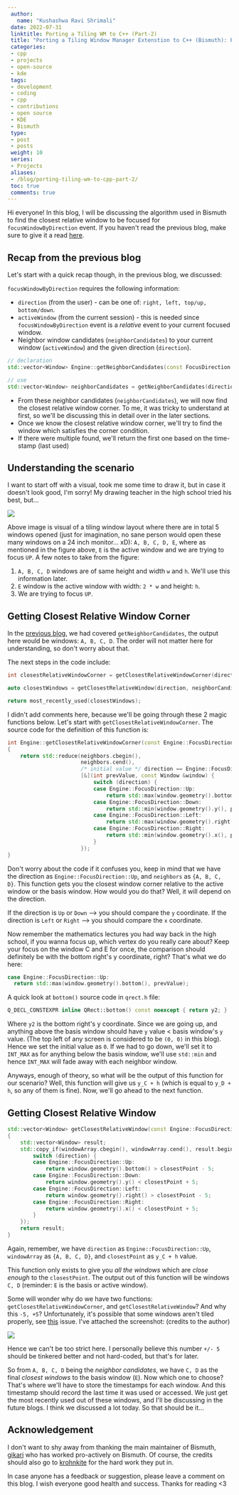 ```yaml
---
 author:
   name: "Kushashwa Ravi Shrimali"
 date: 2022-07-31
 linktitle: Porting a Tiling WM to C++ (Part-2)
 title: "Porting a Tiling Window Manager Extenstion to C++ (Bismuth): Part-2 (getting closest relative window)"
 categories:
 - cpp
 - projects
 - open-source
 - kde
 tags:
 - development
 - coding
 - cpp
 - contributions
 - open source 
 - KDE
 - Bismuth
 type:
 - post
 - posts
 weight: 10
 series:
 - Projects
 aliases:
 - /blog/porting-tiling-wm-to-cpp-part-2/
 toc: true
 comments: true
---
```


Hi everyone! In this blog, I will be discussing the algorithm used in Bismuth to find the closest relative window to be focused for `focusWindowByDirection` event. If you haven't read the previous blog, make sure to give it a read [here](https://krshrimali.github.io/posts/2022/07/porting-a-tiling-window-manager-extenstion-to-c-bismuth-part-1/).

## Recap from the previous blog

Let's start with a quick recap though, in the previous blog, we discussed:

`focusWindowByDirection` requires the following information:

  * `direction` (from the user) - can be one of: `right, left, top/up, bottom/down`.
  * `activeWindow` (from the current session) - this is needed since `focusWindowByDirection` event is a _relative_ event to your current focused window.
  * Neighbor window candidates (`neighborCandidates`) to your current window (`activeWindow`) and the given direction (`direction`).

  ```cpp
  // declaration
  std::vector<Window> Engine::getNeighborCandidates(const FocusDirection &direction, const Window &basisWindow);

  // use
  std::vector<Window> neighborCandidates = getNeighborCandidates(direction, basisWindow);
  ```

  * From these neighbor candidates (`neighborCandidates`), we will now find the closest relative window corner. To me, it was tricky to understand at first, so we'll be discussing this in detail over in the later sections.
  * Once we know the closest relative window corner, we'll try to find the window which satisfies the corner condition.
  * If there were multiple found, we'll return the first one based on the time-stamp (last used)

## Understanding the scenario

I want to start off with a visual, took me some time to draw it, but in case it doesn't look good, I'm sorry! My drawing teacher in the high school tried his best, but... 

![]("https://raw.githubusercontent.com/krshrimali/blog/main/assets/blogs/bismuth-part-2-window-alignment.png")

Above image is visual of a tiling window layout where there are in total 5 windows opened (just for imagination, no sane person would open these many windows on a 24 inch monitor... xD): `A, B, C, D, E`, where as mentioned in the figure above, `E` is the active window and we are trying to focus `UP`. A few notes to take from the figure:

1. `A, B, C, D` windows are of same height and width `w` and `h`. We'll use this information later.
2. `E` window is the active window with width: `2 * w` and height: `h`.
3. We are trying to focus `UP`.

## Getting Closest Relative Window Corner

In the [previous blog](https://krshrimali.github.io/posts/2022/07/porting-a-tiling-window-manager-extenstion-to-c-bismuth-part-1/), we had covered `getNeighborCandidates`, the output here would be windows: `A, B, C, D`. The order will not matter here for understanding, so don't worry about that.

The next steps in the code include:

```cpp
int closestRelativeWindowCorner = getClosestRelativeWindowCorner(direction, neighborCandidates);

auto closestWindows = getClosestRelativeWindow(direction, neighborCandidates, getClosestRelativeWindow);

return most_recently_used(closestWindows);
```

I didn't add comments here, because we'll be going through these 2 magic functions below. Let's start with `getClosestRelativeWindowCorner`. The source code for the definition of this function is:

```cpp
int Engine::getClosestRelativeWindowCorner(const Engine::FocusDirection &direction, const std::vector<Window> &neighbors)
{
    return std::reduce(neighbors.cbegin(),
                       neighbors.cend(),
                       /* initial value */ direction == Engine::FocusDirection::Up || direction == Engine::FocusDirection::Left ? 0 : INT_MAX,
                       [&](int prevValue, const Window &window) {
                           switch (direction) {
                           case Engine::FocusDirection::Up:
                               return std::max(window.geometry().bottom(), prevValue);
                           case Engine::FocusDirection::Down:
                               return std::min(window.geometry().y(), prevValue);
                           case Engine::FocusDirection::Left:
                               return std::max(window.geometry().right(), prevValue);
                           case Engine::FocusDirection::Right:
                               return std::min(window.geometry().x(), prevValue);
                           }
                       });
}
```

Don't worry about the code if it confuses you, keep in mind that we have the direction as `Engine::FocusDirection::Up`, and `neighbors` as `{A, B, C, D}`. This function gets you the closest window corner relative to the active window or the basis window. How would you do that? Well, it will depend on the direction.

If the direction is `Up` or `Down` --> you should compare the `y` coordinate.
If the direction is `Left` or `Right` --> you should compare the `x` coordinate.

Now remember the mathematics lectures you had way back in the high school, if you wanna focus up, which vertex do you really care about? Keep your focus on the window C and E for once, the comparison should definitely be with the bottom right's y coordinate, right? That's what we do here:

```cpp
case Engine::FocusDirection::Up: 
  return std::max(window.geometry().bottom(), prevValue);
```

A quick look at `bottom()` source code in `qrect.h` file:

```cpp
Q_DECL_CONSTEXPR inline QRect::bottom() const noexcept { return y2; }
```

Where `y2` is the bottom right's y coordinate. Since we are going up, and anything above the basis window should have `y` value < basis window's `y` value. (The top left of any screen is considered to be `(0, 0)` in this blog). Hence we set the initial value as `0`. If we had to go down, we'll set it to `INT_MAX` as for anything below the basis window, we'll use `std::min` and hence `INT_MAX` will fade away with each neighbor window.

Anyways, enough of theory, so what will be the output of this function for our scenario? Well, this function will give us `y_C + h` (which is equal to `y_D + h`, so any of them is fine). Now, we'll go ahead to the next function.

## Getting Closest Relative Window

```cpp
std::vector<Window> getClosestRelativeWindow(const Engine::FocusDirection &direction, const std::vector<Window> &windowArray, const int &closestPoint)
{
    std::vector<Window> result;
    std::copy_if(windowArray.cbegin(), windowArray.cend(), result.begin(), [&](const Window &window) {
        switch (direction) {
        case Engine::FocusDirection::Up:
            return window.geometry().bottom() > closestPoint - 5;
        case Engine::FocusDirection::Down:
            return window.geometry().y() < closestPoint + 5;
        case Engine::FocusDirection::Left:
            return window.geometry().right() > closestPoint - 5;
        case Engine::FocusDirection::Right:
            return window.geometry().x() < closestPoint + 5;
        }
    });
    return result;
}
```

Again, remember, we have `direction` as `Engine::FocusDirection::Up`, `windowArray` as `{A, B, C, D}`, and `closestPoint` as `y_C + h` value.

This function only exists to give you _all the windows_ which are _close enough_ to the `closestPoint`. The output out of this function will be windows `C, D` (reminder: `E` is the basis or active window).

Some will wonder why do we have two functions: `getClosestRelativeWindowCorner`, and `getClosestRelativeWindow`? And why this `-5, +5`? Unfortunately, it's possible that some windows aren't tiled properly, see [this](https://github.com/Bismuth-Forge/bismuth/issues/102) issue. I've attached the screenshot: (credits to the author)

![]("https://raw.githubusercontent.com/krshrimali/blog/main/assets/blogs/bismuth-part-2-not-sized-properly.png")

Hence we can't be too strict here. I personally believe this number `+/- 5` should be tinkered better and not hard-coded, but that's for later.

So from `A, B, C, D` being the _neighbor candidates_, we have `C, D` as the final _closest windows_ to the basis window (`E`). Now which one to choose? That's where we'll have to store the timestamps for each window. And this timestamp should record the last time it was used or accessed. We just get the most recently used out of these windows, and I'll be discussing in the future blogs. I think we discussed a lot today. So that should be it...

## Acknowledgement

I don't want to shy away from thanking the main maintainer of Bismuth, [gikari](https://github.com/gikari) who has worked pro-actively on Bismuth. Of course, the credits should also go to [krohnkite](https://github.com/esjeon/krohnkite) for the hard work they put in.

In case anyone has a feedback or suggestion, please leave a comment on this blog. I wish everyone good health and success. Thanks for reading <3
